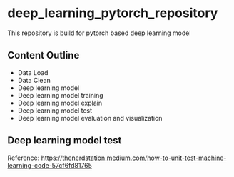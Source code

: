 # deep_learning_pytorch_repository
This repository is build for pytorch based deep learning model
## Content Outline
- Data Load
- Data Clean
- Deep learning model
- Deep learning model training
- Deep learning model explain
- Deep learning model test
- Deep learning model evaluation and visualization

## Deep learning model test

Reference: https://thenerdstation.medium.com/how-to-unit-test-machine-learning-code-57cf6fd81765


